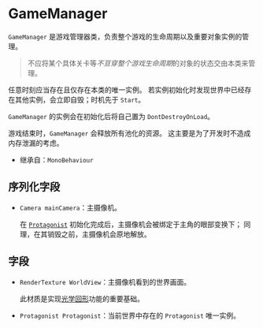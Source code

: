 # GameManager

`GameManager` 是游戏管理器类，负责整个游戏的生命周期以及重要对象实例的管理。

> 不应将某个具体关卡等*不亘穿整个游戏生命周期*的对象的状态交由本类来管理。

任意时刻应当存在且仅存在本类的唯一实例。
若实例初始化时发现世界中已经存在其他实例，会立即自毁；时机先于 `Start`。

`GameManager` 的实例会在初始化后将自己置为 `DontDestroyOnLoad`。

游戏结束时，`GameManager` 会释放所有池化的资源。
这主要是为了开发时不造成内存泄漏的考虑。

- 继承自：`MonoBehaviour`

## 序列化字段

- `Camera mainCamera`：主摄像机。

	在 [`Protagonist`](Protagonist.md) 初始化完成后，主摄像机会被绑定于主角的眼部变换下；
	同理，在其销毁之前，主摄像机会原地解放。

## 字段

- `RenderTexture WorldView`：主摄像机看到的世界画面。

	此材质是实现[光学回形](OpticalLoopShape.md)功能的重要基础。

- `Protagonist Protagonist`：当前世界中存在的 `Protagonist` 唯一实例。